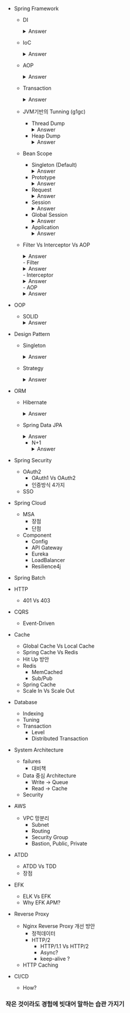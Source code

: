 - Spring Framework
  - DI
    <details>
    <summary>Answer</summary>
    - 의존성 주입 (Dependency Injection) <br/>
    - 객체를 직접 생성하지 않고 외부에서 주입하는 방식 <br/>
    - 외부(IoC 컨테이너)에 생성된 Bean을 주입함
    </details>
    
  - IoC
    <details>
    <summary>Answer</summary>
    - 제어의 역전 (Inversion of Control) <br/>
    - 프로그램의 제어를 개발자가 직접하는 것이 아니라 Framework에서 결정 <br/>
    - 의존을 역전 시켜 객체 간의 결합도를 줄이고 유연한 코드를 작성 가
    </details>
    
  - AOP
    <details>
    <summary>Answer</summary>
    - 관점 지향 프로그래밍 (Aspect Oriented Programming) <br/>
    - 공통 모듈을 코드 밖에서 필요한 시점에 비즈니스 로직에 삽입하여 실행 <br/>
    - Spring AOP는 프록시 패턴 기반의 구현체로 타겟 객체를 프록시로 만들어서 제공하며 프록시가 객체의 호출을 가로챈 다음 공통 모듈을 수행하고 타겟의 로직을 호출함 (반대로 가능) <br/>
    - Logging과 Transaction과 같이 중복적으로 발생하는 코드의 재사용과 효율적인 유지보수 가능 <br/>
    - 비즈니스 로직에서 공통적으로 사용하는 모듈을 관점 지향으로 사용하는 것
    </details>
    
  - Transaction
    <details>
    <summary>Answer</summary>
    - @Transactional 방식의 선언적 트랜잭션으로 프록시 객체를 사용 <br/>
    - 프록시 객체는 PlatformTransactionManager를 사용하여 트랜잭션을 시작하고, 정상 여부에 따라 Commit 또는 Rollback <br/>
    - 기본 프록시 모드에서는 클래스의 메소드에서 동일 클래스의 @Transactional 걸린 메소드를 호출하면 트랜잭션이 무시 <br/>
    - 트랜잭션을 올바로 적용하려면 현재 클래스의 메소드가 아닌 다른 클래스의 메소드에 트랜잭션을 걸어야만 함 <br/>
    - 트랜잭션을 걸지 않으면 모든 SELECT 쿼리마다 commit을 하기 때문에 성능이 떨어짐. 명시적으로 트랜잭션을 걸어주면 마지막에 명시적으로 commit을 해주면 되며, commit 횟수가 줄어서 성능이 좋아짐
    </details>
    
  - JVM기반의 Tunning (g1gc)
    - Thread Dump
      <details>
      <summary>Answer</summary>
      - Thread Dump를 통해 모든 Thread가 무슨 일을 하는지 알 수 있음 <br/>
      - 애플리케이션의 Thread 상에서 나타나는 문제는 대부분 Lock으로 인해 발생 <br/>
      - 장애가 났을 때의 Heap 상태를 기록으로 남겨 그 당시에 어떤 Java 객체들이 많이 만들어졌는지 분석 <br/>
      - jstack, VisualVM, Arthas 을 사용하여 Thread Dump를 얻을 수 있음 <br/>
      - Thread 이름, 식별자, 우선순위(prio), Thread가 점유하는 메모리 주소를 의미하는 Thread ID(tid), OS에서 관리하는 Thread ID (nid), Thread 상태 (NEW | RUNNABLE | BLOCKED | WAITING | TIMED_WAITING | TERMINATED) 등의 정보를 확인 가능 <br/>
      - RUNNABLE 상태면서 지속시간이 긴 Thread가 없는지, Lock 처리가 제대로 되지 않아 문제가 발생하고 있지는 않은지 확인
      </details>
    - Heap Dump
      <details>
      <summary>Answer</summary>
      - Heap의 사용량이 순간적으로 증가하면  GC(Garbage Collection)가 과도하게 일어나면서 어플리케이션의 성능이 저해되거나, 심한 경우에는 OOM(Out Of Memory)이 발생하여 어플리케이션이 다운됨 <br/>
      - jmap을 사용하여 Heap Dump를 얻을 수 있음
      </details>
    
  - Bean Scope
    - Singleton (Default)
      <details>
      <summary>Answer</summary>
      - 애플리케이션에서 Bean 등록 시 singleton scope로 등록 <br/>
      - Spring IoC 컨테이너 당 한 개의 인스턴스만 생성 <br/>
      - 컨테이너가 Bean 가져다 주입할 때 항상 같은 객체 사용 <br/>
      - 메모리나 성능 최적화에 유리 <br/>
      </details>
    - Prototype
      <details>
      <summary>Answer</summary>
      - 컨테이너에서 Bean을 가져다 쓸 때 항상 다른 인스턴스를 사용 <br/>
      - 모든 요청에서 새로운 객체 생성 <br/>
      - gc에 의해 Bean 제거 <br/>
      </details>
    - Request
      <details>
      <summary>Answer</summary>
      - Bean 등록 시 하나의 HTTP Request 생명주기 안에 단 하나의 Bean만 존재 <br/>
      - 각각의 HTTP 요청은 고유 Bean 객체 보유 <br/>
      - Spring MVC Web Application에서 사용 <br/>
      </details>
    - Session
      <details>
      <summary>Answer</summary>
      - 하나의 HTTP Session 생명주기 안에 단 하나의 Bean만 존재 <br/>
      - Spring MVC Web Application에서 사용 <br/>
      </details>
    - Global Session
      <details>
      <summary>Answer</summary>
      - 하나의 HTTP Session 생명주기 안에 단 하나의 Bean만 존재 <br/>
      - Spring MVC Web Application에서 사용 <br/>
      </details>
    - Application
      <details>
      <summary>Answer</summary>
      - Servlet Context 안에 단 하나의 Bean만 존재 <br/>
      - Spring MVC Web Application에서 사용 <br/>
      </details>

  - Filter Vs Interceptor Vs AOP
    <details>
    <summary>Answer</summary>
    - 셋의 적용 시점이 다름 <br/>
    - filter, interceptor, aop의 순서로 적용됨 <br/>
    </details>
    - Filter
      <details>
      <summary>Answer</summary>
      - 인증, URL 필터링 등 요청(Request) 수준에서 처리할 때 사용 <br/>
      - Servlet 단위에서 실행됨 <br/>
      </details>
    - Interceptor
      <details>
      <summary>Answer</summary>
      - 요청이 이루어진 HTTP 프로토콜 수준에서 처리할 때 사용 <br/>
      - Servlet 단위에서 실행됨 <br/>
      </details>
    - AOP
      <details>
      <summary>Answer</summary>
      - 비즈니스 로직 수준에서 Logging, Transaction 등 공통 모듈을 처리할 때 사용 <br/>
      - application 메서드 단위에서 실행됨 <br/>
      </details>

- OOP
  - SOLID
    <details>
    <summary>Answer</summary>
    - SRP(Single Responsibility Principle) : 단일 책임 원칙 <br/>
    &nbsp&nbsp&nbsp * 클래스는 단 하나의 책임을 가져야 하며 클래스를 변경하는 이유는 단 하나의 이유여야 함 <br/>
    - OCP(Open-Close Principle) : 개방 폐쇄 원칙 <br/>
    &nbsp&nbsp&nbsp * 확장에는 열려 있어야 하고 변경에는 닫혀 있어야 함 <br/>
    - LSP(Liskov Substitution Principle) : 리스코프 치환 원칙 <br/>
    &nbsp&nbsp&nbsp * 상위 타입의 객체를 하위 타입의 객체로 치환해도 상위 타입을 사용하는 프로그램은 정상적으로 동작해야 함 <br/>
    - ISP(Interface Segregation Principle) : 인터페이스 분리 원칙 <br/>
    &nbsp&nbsp&nbsp * 인터페이스는 그 인터페이스를 사용하는 클라이언트를 기준으로 분리해야 함 <br/>
    - DIP(Dependency Inversion Principle) : 의존 역전 원칙 <br/>
    &nbsp&nbsp&nbsp * 고수준 모듈은 저수준 모듈의 구현에 의존해서는 안됨 <br/>
    </details>

- Design Pattern
  - Singleton
    <details>
    <summary>Answer</summary>
    - 전역 변수를 사용하지 않고 객체를 하나만 생성하도록 하며, 생성된 객체를 어디에서든지 참조할 수 있도록 하는 디자인 패턴 <br/>
    - 생성(Creational) 패턴 중 하나로, 객체의 생성과 조합을 캡슐화해 특정 객체가 생성되거나 변경되어도 프로그램 구조에 영향을 크게 받지 않는 유연형 제공 <br/>
    - private 생성자를 사용하여 상속이 불가능하고, 다중 스레드 환경에서 인스턴스가 1개 이상 생성되는 경우가 발생할 수 있음 <br/>
    </details>

  - Strategy
    <details>
    <summary>Answer</summary>
    - 같은 문제를 해결하는 여러 알고리즘이 클래스별로 캡슐화되어 있고 이들이 필요할 때 교체할 수 있도록 함으로써 동일한 문제를 다른 알고리즘으로 해결할 수 있게 하는 디자인 패턴 <br/>
    - 행위(Behavioral) 패턴 중 하나로,한 객체가 혼자 수행할 수 없는 작업을 여러 개의 객체로 어떻게 분배하는지, 또 그렇게 하면서도 객체 사이의 결합도를 최소화하는 것에 중점 <br/>
    - 기존 코드의 변경을 최소화 하면서 기능을 추가할 수 있기 때문에 개방 폐쇄 원칙 (OCP)을 만족함
    </details>

- ORM
  - Hibernate
    <details>
    <summary>Answer</summary>
    - ORM 기술에 대한 명세인 JPA(Java Persistence API)의 구현체의 한 종류로 JPA 인터페이스를 구현하며, 내부적으로 JDBC API를 사용
    - JPA의 SessionFactory, Session, Transaction으로 상속받고 각각 Impl로 구현함
    - JPA는 추상화된 데이터 접근 계층을 제공하기 때문에 특정 벤더에 종속적이지 않음
    </details>

  - Spring Data JPA
    <details>
    <summary>Answer</summary>
    - Spring에서 제공하는 모듈로 JPA를 한 단계 추상화시킨 Repository라는 인터페이스를 제공함 <br/>
    - 사용자가 Repository 인터페이스에 정해진 규칙대로 메소드를 입력하면, Spring이 알아서 해당 메소드 이름에 적합한 쿼리를 날리는 구현체를 만들어서 Bean으로 등록함 <br/>
    - 공통 메소드가 아닐 경우에도 스프링 데이터 JPA가 메소드 이름을 분석해서 JPQL을 실행
    </details>
    
    - N+1
      <details>
      <summary>Answer</summary>
      - SRP(Single Responsibility Principle) : 단일 책임 원칙 <br/>
      &nbsp&nbsp&nbsp * 클래스는 단 하나의 책임을 가져야 하며 클래스를 변경하는 이유는 단 하나의 이유여야 함 <br/>
      - OCP(Open-Close Principle) : 개방 폐쇄 원칙 <br/>
      &nbsp&nbsp&nbsp * 확장에는 열려 있어야 하고 변경에는 닫혀 있어야 함 <br/>
      - LSP(Liskov Substitution Principle) : 리스코프 치환 원칙 <br/>
      &nbsp&nbsp&nbsp * 상위 타입의 객체를 하위 타입의 객체로 치환해도 상위 타입을 사용하는 프로그램은 정상적으로 동작해야 함 <br/>
      - ISP(Interface Segregation Principle) : 인터페이스 분리 원칙 <br/>
      &nbsp&nbsp&nbsp * 인터페이스는 그 인터페이스를 사용하는 클라이언트를 기준으로 분리해야 함 <br/>
      - DIP(Dependency Inversion Principle) : 의존 역전 원칙 <br/>
      &nbsp&nbsp&nbsp * 고수준 모듈은 저수준 모듈의 구현에 의존해서는 안됨 <br/>
      </details>


- Spring Security
  - OAuth2
    - OAuth1 Vs OAuth2
    - 인증방식 4가지
  - SSO

- Spring Cloud
  - MSA
    - 장점
    - 단점
  - Component
    - Config
    - API Gateway
    - Eureka
    - LoadBalancer
    - Resilience4j
  
- Spring Batch

- HTTP
  - 401 Vs 403

- CQRS
  - Event-Driven

- Cache
  - Global Cache Vs Local Cache
  - Spring Cache Vs Redis
  - Hit Up 방안
  - Redis
    - MemCached
    - Sub/Pub
  - Spring Cache
  - Scale In Vs Scale Out

- Database
  - Indexing
  - Tuning
  - Transaction
    - Level
    - Distributed Transaction

- System Architecture
  - failures
    - 대비책
  - Data 중심 Architecture
    - Write -> Queue
    - Read -> Cache
  - Security

- AWS
  - VPC 망분리
    - Subnet
    - Routing
    - Security Group  
    - Bastion, Public, Private

- ATDD
  - ATDD Vs TDD
  - 장점

- EFK
  - ELK Vs EFK
  - Why EFK APM?

- Reverse Proxy
  - Nginx Reverse Proxy 개선 방안
    - 정적데이터
    - HTTP/2
      - HTTP/1.1 Vs HTTP/2
      - Async?  
      - keep-alive ?
  - HTTP Caching

- CI/CD
  - How?

### 작은 것이라도 경험에 빗대어 말하는 습관 가지기
